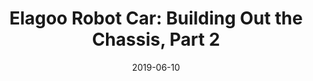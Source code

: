 ---
date: "2019-06-10"
title: "Elagoo Robot Car: Building Out the Chassis, Part 2"
layout: post
draft: true
category:
tags:
description:
---